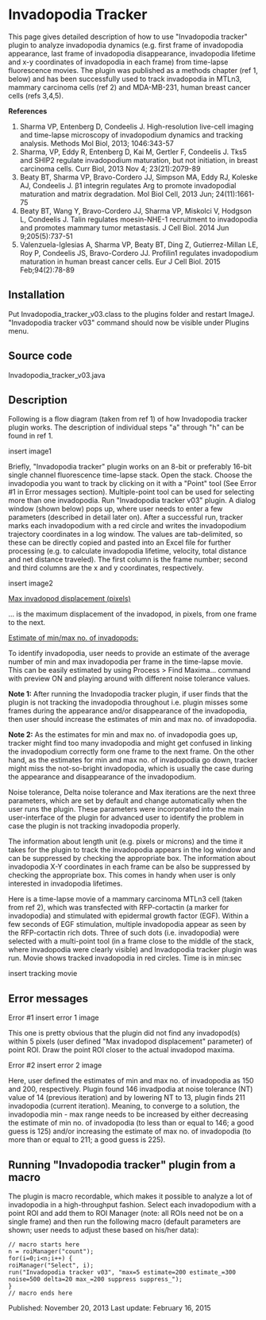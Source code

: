 # Invadopodia Tracker  
This page gives detailed description of how to use "Invadopodia tracker" plugin to analyze invadopodia dynamics (e.g. first frame of invadopodia appearance, last frame of invadopodia disappearance, invadopodia lifetime and x-y coordinates of invadopodia in each frame) from time-lapse fluorescence movies. The plugin was published as a methods chapter (ref 1, below) and has been successfully used to track invadopodia in MTLn3, mammary carcinoma cells (ref 2) and MDA-MB-231, human breast cancer cells (refs 3,4,5).

**References**

1. Sharma VP, Entenberg D, Condeelis J. High-resolution live-cell imaging and time-lapse microscopy of invadopodium dynamics and tracking analysis. Methods Mol Biol, 2013; 1046:343-57
2. Sharma, VP, Eddy R, Entenberg D, Kai M, Gertler F, Condeelis J. Tks5 and SHIP2 regulate invadopodium maturation, but not initiation, in breast carcinoma cells. Curr Biol, 2013 Nov 4; 23(21):2079-89
3. Beaty BT, Sharma VP, Bravo-Cordero JJ, Simpson MA, Eddy RJ, Koleske AJ, Condeelis J. β1 integrin regulates Arg to promote invadopodial maturation and matrix degradation. Mol Biol Cell, 2013 Jun; 24(11):1661-75
4. Beaty BT, Wang Y, Bravo-Cordero JJ, Sharma VP, Miskolci V, Hodgson L, Condeelis J. Talin regulates moesin-NHE-1 recruitment to invadopodia and promotes mammary tumor metastasis. J Cell Biol. 2014 Jun 9;205(5):737-51
5. Valenzuela-Iglesias A, Sharma VP, Beaty BT, Ding Z, Gutierrez-Millan LE, Roy P, Condeelis JS, Bravo-Cordero JJ. Profilin1 regulates invadopodium maturation in human breast cancer cells. Eur J Cell Biol. 2015 Feb;94(2):78-89

## Installation  
Put Invadopodia_tracker_v03.class to the plugins folder and restart ImageJ. "Invadopodia tracker v03" command should now be visible under Plugins menu.

## Source code  
Invadopodia_tracker_v03.java

## Description
Following is a flow diagram (taken from ref 1) of how Invadopodia tracker plugin works. The description of individual steps "a" through "h" can be found in ref 1.

insert image1

Briefly, "Invadopodia tracker" plugin works on an 8-bit or preferably 16-bit single channel fluorescence time-lapse stack. Open the stack. Choose the invadopodia you want to track by clicking on it with a "Point" tool (See Error #1 in Error messages section). Multiple-point tool can be used for selecting more than one invadopodia. Run "Invadopodia tracker v03" plugin. A dialog window (shown below) pops up, where user needs to enter a few parameters (described in detail later on). After a successful run, tracker marks each invadopodium with a red circle and writes the invadopodium trajectory coordinates in a log window. The values are tab-delimited, so these can be directly copied and pasted into an Excel file for further processing (e.g. to calculate invadopodia lifetime, velocity, total distance and net distance traveled). The first column is the frame number; second and third columns are the x and y coordinates, respectively.

insert image2

<ins>Max invadopod displacement (pixels)</ins>

... is the maximum displacement of the invadopod, in pixels, from one frame to the next.

<ins>Estimate of min/max no. of invadopods:</ins>

To identify invadopodia, user needs to provide an estimate of the average number of min and max invadopodia per frame in the time-lapse movie. This can be easily estimated by using Process > Find Maxima... command with preview ON and playing around with different noise tolerance values.

**Note 1:** After running the Invadopodia tracker plugin, if user finds that the plugin is not tracking the invadopodia throughout i.e. plugin misses some frames during the appearance and/or disappearance of the invadopodia, then user should increase the estimates of min and max no. of invadopodia.

**Note 2:** As the estimates for min and max no. of invadopodia goes up, tracker might find too many invadopodia and might get confused in linking the invadopodium correctly form one frame to the next frame. On the other hand, as the estimates for min and max no. of invadopodia go down, tracker might miss the not-so-bright invadopodia, which is usually the case during the appearance and disappearance of the invadopodium.

Noise tolerance, Delta noise tolerance and Max iterations are the next three parameters, which are set by default and change automatically when the user runs the plugin. These parameters were incorporated into the main user-interface of the plugin for advanced user to identify the problem in case the plugin is not tracking invadopodia properly.

The information about length unit (e.g. pixels or microns) and the time it takes for the plugin to track the invadopodia appears in the log window and can be suppressed by checking the appropriate box. The information about invadopodia X-Y coordinates in each frame can be also be suppressed by checking the appropriate box. This comes in handy when user is only interested in invadopodia lifetimes.

Here is a time-lapse movie of a mammary carcinoma MTLn3 cell (taken from ref 2), which was transfected with RFP-cortactin (a marker for invadopodia) and stimulated with epidermal growth factor (EGF). Within a few seconds of EGF stimulation, multiple invadopodia appear as seen by the RFP-cortactin rich dots. Three of such dots (i.e. invadopodia) were selected with a multi-point tool (in a frame close to the middle of the stack, where invadopodia were clearly visible) and Invadopodia tracker plugin was run. Movie shows tracked invadopodia in red circles. Time is in min:sec 

insert tracking movie

## Error messages
Error #1
insert error 1 image

This one is pretty obvious that the plugin did not find any invadopod(s) within 5 pixels (user defined "Max invadopod displacement" parameter) of point ROI. Draw the point ROI closer to the actual invadopod maxima.

Error #2
insert error 2 image

Here, user defined  the estimates of min and max no. of invadopodia as 150 and 200, respectively. Plugin found 146 invadpodia at noise tolerance (NT) value of 14 (previous iteration) and by lowering NT to 13, plugin finds 211 invadopodia (current iteration). Meaning, to converge to a solution, the invadopodia min - max range needs to be increased by either decreasing the estimate of min no. of invadopodia (to less than or equal to 146; a good guess is 125) and/or increasing the estimate of max no. of invadopodia (to more than or equal to 211; a good guess is 225).

## Running "Invadopodia tracker" plugin from a macro
The plugin is macro recordable, which makes it possible to analyze a lot of invadopodia in a high-throughput fashion. Select each invadopodium with a point ROI and add them to ROI Manager (note: all ROIs need not be on a single frame) and then run the following macro (default parameters are shown; user needs to adjust these based on his/her data):

```
// macro starts here
n = roiManager("count");
for(i=0;i<n;i++) {
roiManager("Select", i);
run("Invadopodia tracker v03", "max=5 estimate=200 estimate_=300 noise=500 delta=20 max_=200 suppress suppress_");
}
// macro ends here
```

Published: November 20, 2013
Last update: February 16, 2015
